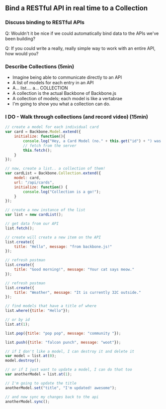 ## Bind a RESTful API in real time to a Collection

### Discuss binding to RESTful APIs

Q: Wouldn't it be nice if we could automatically bind data to the APIs we've been building?

Q: If you could write a really, really simple way to work with an entire API, how would you?

### Describe Collections (5min)

- Imagine being able to communicate directly to an API
- A list of models for each entry in an API
- A... list.... a... COLLECTION
- A collection is the actual Backbone of Backbone.js
- A collection of models; each model is like a vertabrae
- I'm going to show you what a collection can do.

### I DO - Walk through collections (and record video) (15min)

```javascript
// create a model for each individual card
var card = Backbone.Model.extend({
    initialize: function(){
        console.log("Hey, a Card Model (no." + this.get("id") + ") was just created!");
        // fetch from the server
        this.fetch();
    }
});

// now, create a list.. a collection of them!
var cardList = Backbone.Collection.extend({
    model: card,
    url: "/api/cards",
    initialize: function() {
        console.log("Collection is a go!");
    }
});

// create a new instance of the list
var list = new cardList();

// get data from our API
list.fetch();

// create will create a new item on the API
list.create({
    title: "Hello", message: "from backbone.js!"
});

// refresh postman
list.create({
    title: "Good morning!", message: "Your cat says meow."
});

// refresh postman
list.create({
    title: "Weather", message: "It is currently 32C outside."
});

// find models that have a title of where
list.where({title: "Hello"});

// or by id
list.at(1);

list.pop({title: "pop pop", message: "community "});

list.push({title: "falcon punch", message: "woot"});

// if I don't like a model, I can destroy it and delete it
var model = list.at(0);
model.destroy();

// or if I just want to update a model, I can do that too
var anotherModel = list.at(1);

// I'm going to update the title
anotherModel.set("title", "I'm updated! awesome");

// and now sync my changes back to the api
anotherModel.sync();
```
